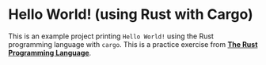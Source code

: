 # Hello World! (using Rust with Cargo)

This is an example project printing `Hello World!` using the Rust programming language with `cargo`. This is a practice exercise from [**The Rust Programming Language**](file:///Users/ali/.rustup/toolchains/stable-x86_64-apple-darwin/share/doc/rust/html/book/ch01-03-hello-cargo.html).
